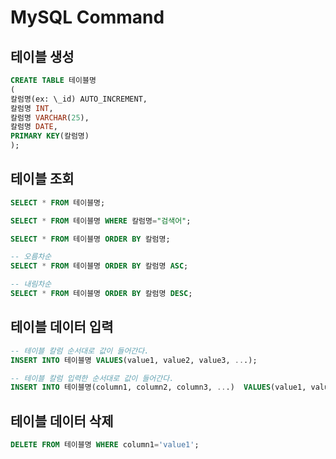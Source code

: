# MySQL Command

## 테이블 생성

```SQL
CREATE TABLE 테이블명
(
칼럼명(ex: \_id) AUTO_INCREMENT,
칼럼명 INT,
칼럼명 VARCHAR(25),
칼럼명 DATE,
PRIMARY KEY(칼럼명)
);
```

## 테이블 조회

```SQL
SELECT * FROM 테이블명;

SELECT * FROM 테이블명 WHERE 칼럼명="검색어";

SELECT * FROM 테이블명 ORDER BY 칼럼명;

-- 오름차순
SELECT * FROM 테이블명 ORDER BY 칼럼명 ASC;

-- 내림차순
SELECT * FROM 테이블명 ORDER BY 칼럼명 DESC;
```

## 테이블 데이터 입력

```SQL
-- 테이블 칼럼 순서대로 값이 들어간다.
INSERT INTO 테이블명 VALUES(value1, value2, value3, ...);

-- 테이블 칼럼 입력한 순서대로 값이 들어간다.
INSERT INTO 테이블명(column1, column2, column3, ...)  VALUES(value1, value2, value3, ...);
```

## 테이블 데이터 삭제

```SQL
DELETE FROM 테이블명 WHERE column1='value1';
```
